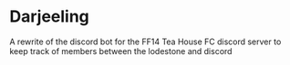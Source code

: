 # Darjeeling

A rewrite of the discord bot for the FF14 Tea House FC discord server to keep track of members between the 
lodestone and discord